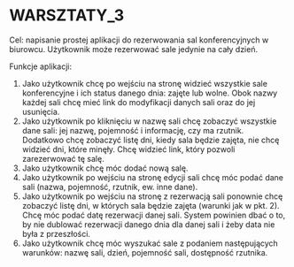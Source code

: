 # WARSZTATY_3

Cel:	napisanie	prostej	aplikacji	do	rezerwowania	sal	konferencyjnych	w biurowcu.
Użytkownik	może	rezerwować	sale	jedynie	na	cały	dzień.

Funkcje	aplikacji:
1.	 Jako	użytkownik	chcę	po	wejściu	na	stronę	widzieć	wszystkie	sale	konferencyjne	i	ich	status
danego	dnia:	zajęte	lub	wolne.	Obok	nazwy	każdej	sali	chcę	mieć	link	do	modyfikacji	danych	sali
oraz	do	jej	usunięcia.
2.	 Jako	użytkownik	po	kliknięciu	w	nazwę	sali	chcę	zobaczyć	wszystkie	dane	sali:	jej	nazwę,
pojemność	i	informację,	czy	ma	rzutnik.	
Dodatkowo	chcę	zobaczyć	listę	dni,	kiedy	sala	będzie	zajęta,	nie	chcę	widzieć	dni,	które	minęły.
Chcę	widzieć	link,	który	pozwoli	zarezerwować	tę	salę.
3.	 Jako	użytkownik	chcę	móc	dodać	nową	salę.
4.	 Jako	użytkownik	po	wejściu	na	stronę	edycji	sali	chcę	móc	podać	dane	sali	(nazwa,	pojemność,
rzutnik,	ew.	inne	dane).
5.	 Jako	użytkownik	po	wejściu	na	stronę	z	rezerwacją	sali	ponownie	chcę	zobaczyć	listę	dni,	w	których
sala	będzie	zajęta	(warunki	jak	w	pkt.	2).	Chcę	móc	podać	datę	rezerwacji	danej	sali.	System
powinien	dbać	o	to,	by	nie	dublować	rezerwacji	danego	dnia	dla	danej	sali	i	żeby	data	nie	była	z
przeszłości.
6.	 Jako	użytkownik	chcę	móc	wyszukać	sale	z	podaniem	następujących	warunków:
nazwę	sali, dzień, pojemność	sali, dostępność	rzutnika.
